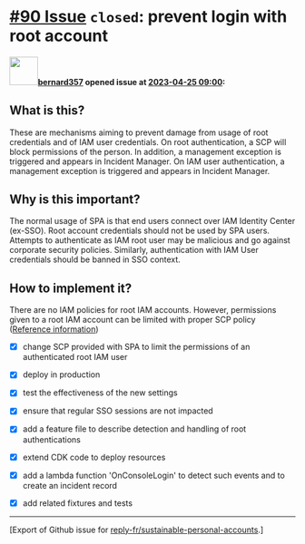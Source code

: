 # [\#90 Issue](https://github.com/reply-fr/sustainable-personal-accounts/issues/90) `closed`: prevent login with root account

#### <img src="https://avatars.githubusercontent.com/u/235078?v=4" width="50">[bernard357](https://github.com/bernard357) opened issue at [2023-04-25 09:00](https://github.com/reply-fr/sustainable-personal-accounts/issues/90):

## What is this?
These are mechanisms aiming to prevent damage from usage of root credentials and of IAM user credentials. On root authentication, a SCP will block permissions of the person. In addition, a management exception is triggered and appears in Incident Manager. On IAM user authentication, a management exception is triggered and appears in Incident Manager.

## Why is this important?
The normal usage of SPA is that end users connect over IAM Identity Center (ex-SSO). Root account credentials should not be used by SPA users. Attempts to authenticate as IAM root user may be malicious and go against corporate security policies. Similarly, authentication with IAM User credentials should be banned in SSO context.

## How to implement it?
There are no IAM policies for root IAM accounts. However, permissions given to a root IAM account can be limited with proper SCP policy ([Reference information](https://repost.aws/knowledge-center/iam-access-denied-root-user))

- [x] change SCP provided with SPA to limit the permissions of an authenticated root IAM user
- [x] deploy in production
- [x] test the effectiveness of the new settings
- [x] ensure that regular SSO sessions are not impacted
- [x] add a feature file to describe detection and handling of root authentications
- [x] extend CDK code to deploy resources
- [x] add a lambda function 'OnConsoleLogin' to detect such events and to create an incident record
- [x] add related fixtures and tests





-------------------------------------------------------------------------------



[Export of Github issue for [reply-fr/sustainable-personal-accounts](https://github.com/reply-fr/sustainable-personal-accounts).]
